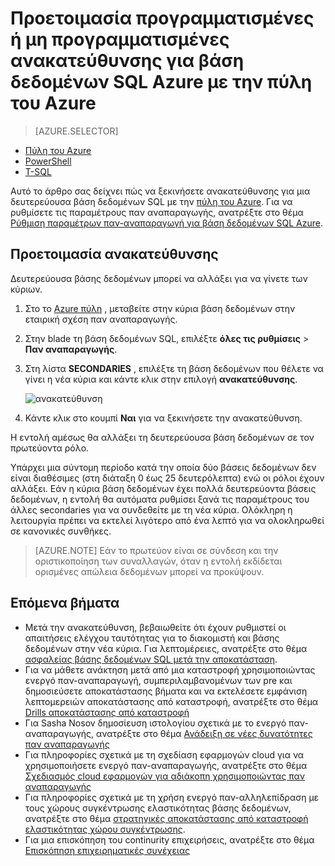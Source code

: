 <properties 
    pageTitle="Προετοιμασία προγραμματισμένες ή μη προγραμματισμένες ανακατεύθυνσης για βάση δεδομένων SQL Azure με την πύλη του Azure | Microsoft Azure" 
    description="Προετοιμασία προγραμματισμένες ή μη προγραμματισμένες ανακατεύθυνσης για βάση δεδομένων SQL Azure με την πύλη Azure" 
    services="sql-database" 
    documentationCenter="" 
    authors="stevestein" 
    manager="jhubbard" 
    editor=""/>

<tags
    ms.service="sql-database"
    ms.devlang="NA"
    ms.topic="article"
    ms.tgt_pltfrm="NA"
    ms.workload="data-management" 
    ms.date="08/29/2016"
    ms.author="sstein"/>

# <a name="initiate-a-planned-or-unplanned-failover-for-azure-sql-database-with-the-azure-portal"></a>Προετοιμασία προγραμματισμένες ή μη προγραμματισμένες ανακατεύθυνσης για βάση δεδομένων SQL Azure με την πύλη του Azure


> [AZURE.SELECTOR]
- [Πύλη του Azure](sql-database-geo-replication-failover-portal.md)
- [PowerShell](sql-database-geo-replication-failover-powershell.md)
- [T-SQL](sql-database-geo-replication-failover-transact-sql.md)


Αυτό το άρθρο σας δείχνει πώς να ξεκινήσετε ανακατεύθυνσης για μια δευτερεύουσα βάση δεδομένων SQL με την [πύλη του Azure](http://portal.azure.com). Για να ρυθμίσετε τις παραμέτρους παν αναπαραγωγής, ανατρέξτε στο θέμα [Ρύθμιση παραμέτρων παν-αναπαραγωγή για βάση δεδομένων SQL Azure](sql-database-geo-replication-portal.md).


## <a name="initiate-a-failover"></a>Προετοιμασία ανακατεύθυνσης

Δευτερεύουσα βάσης δεδομένων μπορεί να αλλάξει για να γίνετε των κύριων.  

1. Στο το [Azure πύλη](http://portal.azure.com) , μεταβείτε στην κύρια βάση δεδομένων στην εταιρική σχέση παν αναπαραγωγής.
2. Στην blade τη βάση δεδομένων SQL, επιλέξτε **όλες τις ρυθμίσεις** > **Παν αναπαραγωγής**.
3. Στη λίστα **SECONDARIES** , επιλέξτε τη βάση δεδομένων που θέλετε να γίνει η νέα κύρια και κάντε κλικ στην επιλογή **ανακατεύθυνσης**.

    ![ανακατεύθυνση][2]

4. Κάντε κλικ στο κουμπί **Ναι** για να ξεκινήσετε την ανακατεύθυνση.

Η εντολή αμέσως θα αλλάξει τη δευτερεύουσα βάση δεδομένων σε τον πρωτεύοντα ρόλο. 

Υπάρχει μια σύντομη περίοδο κατά την οποία δύο βάσεις δεδομένων δεν είναι διαθέσιμες (στη διάταξη 0 έως 25 δευτερόλεπτα) ενώ οι ρόλοι έχουν αλλάξει. Εάν η κύρια βάση δεδομένων έχει πολλά δευτερεύοντα βάσεις δεδομένων, η εντολή θα αυτόματα ρυθμίσει ξανά τις παραμέτρους του άλλες secondaries για να συνδεθείτε με τη νέα κύρια. Ολόκληρη η λειτουργία πρέπει να εκτελεί λιγότερο από ένα λεπτό για να ολοκληρωθεί σε κανονικές συνθήκες. 

>[AZURE.NOTE] Εάν το πρωτεύον είναι σε σύνδεση και την οριστικοποίηση των συναλλαγών, όταν η εντολή εκδίδεται ορισμένες απώλεια δεδομένων μπορεί να προκύψουν.


## <a name="next-steps"></a>Επόμενα βήματα   

- Μετά την ανακατεύθυνση, βεβαιωθείτε ότι έχουν ρυθμιστεί οι απαιτήσεις ελέγχου ταυτότητας για το διακομιστή και βάσης δεδομένων στην νέα κύρια. Για λεπτομέρειες, ανατρέξτε στο θέμα [ασφαλείας βάσης δεδομένων SQL μετά την αποκατάσταση](sql-database-geo-replication-security-config.md).
- Για να μάθετε ανάκτηση μετά από μια καταστροφή χρησιμοποιώντας ενεργό παν-αναπαραγωγή, συμπεριλαμβανομένων των pre και δημοσιεύσετε αποκατάστασης βήματα και να εκτελέσετε εμφάνιση λεπτομερειών αποκατάστασης από καταστροφή, ανατρέξτε στο θέμα [Drills αποκατάστασης από καταστροφή](sql-database-disaster-recovery.md)
- Για Sasha Nosov δημοσίευση ιστολογίου σχετικά με το ενεργό παν-αναπαραγωγής, ανατρέξτε στο θέμα [Ανάδειξη σε νέες δυνατότητες παν αναπαραγωγής](https://azure.microsoft.com/blog/spotlight-on-new-capabilities-of-azure-sql-database-geo-replication/)
- Για πληροφορίες σχετικά με τη σχεδίαση εφαρμογών cloud για να χρησιμοποιήσετε ενεργό παν-αναπαραγωγής, ανατρέξτε στο θέμα [Σχεδιασμός cloud εφαρμογών για αδιάκοπη χρησιμοποιώντας παν αναπαραγωγής](sql-database-designing-cloud-solutions-for-disaster-recovery.md)
- Για πληροφορίες σχετικά με τη χρήση ενεργό παν-αλληλεπίδραση με τους χώρους συγκέντρωσης ελαστικότητας βάσης δεδομένων, ανατρέξτε στο θέμα [στρατηγικές αποκατάστασης από καταστροφή ελαστικότητας χώρου συγκέντρωσης](sql-database-disaster-recovery-strategies-for-applications-with-elastic-pool.md).
- Για μια επισκόπηση του continurity επιχειρήσεις, ανατρέξτε στο θέμα [Επισκόπηση επιχειρηματικές συνέχειας](sql-database-business-continuity.md)




<!--Image references-->
[1]: ./media/sql-database-geo-replication-failover-portal/failover.png
[2]: ./media/sql-database-geo-replication-failover-portal/secondaries.png
